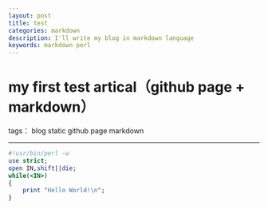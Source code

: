 ```yaml
---
layout: post
title: test
categories: markdown
description: I'll write my blog in markdown language
keywords: markdown perl
---
```


# my first test artical（github page + markdown）

tags： blog static github page markdown

---


```perl
#!usr/bin/perl -w
use strict;
open IN,shift||die;
while(<IN>)
{
    print "Hello World!\n";
}
```

<i class="icon-weibo"></i>
